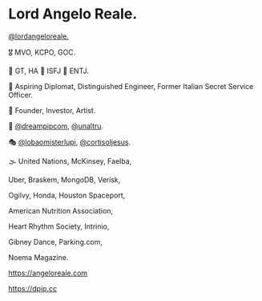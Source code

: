 # Lord Angelo Reale.

[@lordangeloreale.](https://instagram.com/lordangeloreale)

🎖️ MVO, KCPO, GOC.

🧠 GT, HA 🏡 ISFJ 🏢 ENTJ.

💼 Aspiring Diplomat, Distinguished Engineer, Former Italian Secret Service Officer. 

🚀 Founder, Investor, Artist. 

🪷 [@dreampipcom](https://instagram.com/dreampipcom), [@unaltru](https://instagram.com/unaltru).

🎭 [@lobaomisterlupi](https://instagram.com/lobaomisterlupi), [@cortisoljesus](https://instagram.com/cortisoljesus).


🌫️ United Nations, McKinsey, Faelba,

Uber, Braskem, MongoDB, Verisk,

Ogilvy, Honda, Houston Spaceport, 

American Nutrition Association,

Heart Rhythm Society, Intrinio,

Gibney Dance, Parking.com,

Noema Magazine.


https://angeloreale.com

https://dpip.cc

